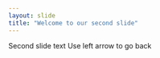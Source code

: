 ```yaml
---
layout: slide
title: "Welcome to our second slide"
---
```

Second slide text
Use left arrow to go back
